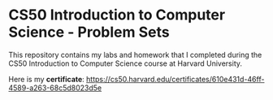 # CS50 Introduction to Computer Science - Problem Sets
This repository contains my labs and homework that I completed during the CS50 Introduction to Computer Science course at Harvard University.

Here is my **certificate**: <https://cs50.harvard.edu/certificates/610e431d-46ff-4589-a263-68c5d8023d5e>
